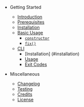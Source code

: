 * Getting Started

    * [Introduction](getting-started/introduction.md)
    * [Prerequisites](getting-started/prerequisites.md)
    * [Installation](getting-started/installation.md)
    * [Basic Usage](getting-started/basic-usage.md)
        * [`constructor`](#svgfixer-constructor)
        * [`fix()`](#svgfixer-fix)
    * [CLI](getting-started/cli.md)
        * [Installation] (#installation)
        * [Usage](#svgfixer-cli-usage)
        * [Exit Codes](#svgfixer-cli-exit-codes)

* Miscellaneous

    * [Changelog](miscellaneous/changelog.md)
    * [Testing](miscellaneous/testing.md)
    * [Credits](miscellaneous/credits.md)
    * [License](miscellaneous/license.md)